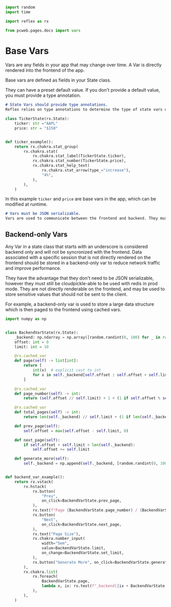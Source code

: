 ```python exec
import random
import time

import reflex as rx

from pcweb.pages.docs import vars
```
# Base Vars


Vars are any fields in your app that may change over time. A Var is directly
rendered into the frontend of the app.

Base vars are defined as fields in your State class.

They can have a preset default value. If you don't provide a default value, you
must provide a type annotation.

```md alert warning
# State Vars should provide type annotations.
Reflex relies on type annotations to determine the type of state vars during the compilation process.
```

```python demo exec
class TickerState(rx.State):
    ticker: str ="AAPL"
    price: str = "$150"


def ticker_example():
    return rx.chakra.stat_group(
        rx.chakra.stat(
            rx.chakra.stat_label(TickerState.ticker),
            rx.chakra.stat_number(TickerState.price),
            rx.chakra.stat_help_text(
                rx.chakra.stat_arrow(type_="increase"),
                "4%",
            ),
        ),
    )
```

In this example `ticker` and `price` are base vars in the app, which can be modified at runtime.

```md alert warning
# Vars must be JSON serializable.
Vars are used to communicate between the frontend and backend. They must be primitive Python types, Plotly figures, Pandas dataframes, or [a custom defined type]({vars.custom_vars.path}).
```

## Backend-only Vars

Any Var in a state class that starts with an underscore is considered backend
only and will not be syncronized with the frontend. Data associated with a
specific session that is not directly rendered on the frontend should be stored
in a backend-only var to reduce network traffic and improve performance.

They have the advantage that they don't need to be JSON serializable, however
they must still be cloudpickle-able to be used with redis in prod mode. They are
not directly renderable on the frontend, and may be used to store sensitive
values that should not be sent to the client.

For example, a backend-only var is used to store a large data structure which is
then paged to the frontend using cached vars. 

```python demo exec
import numpy as np


class BackendVarState(rx.State):
    _backend: np.ndarray = np.array([random.randint(0, 100) for _ in range(100)])
    offset: int = 0
    limit: int = 10

    @rx.cached_var
    def page(self) -> list[int]:
        return [
            int(x)  # explicit cast to int
            for x in self._backend[self.offset : self.offset + self.limit]
        ]

    @rx.cached_var
    def page_number(self) -> int:
        return (self.offset // self.limit) + 1 + (1 if self.offset % self.limit else 0)

    @rx.cached_var
    def total_pages(self) -> int:
        return len(self._backend) // self.limit + (1 if len(self._backend) % self.limit else 0)

    def prev_page(self):
        self.offset = max(self.offset - self.limit, 0)

    def next_page(self):
        if self.offset + self.limit < len(self._backend):
            self.offset += self.limit

    def generate_more(self):
        self._backend = np.append(self._backend, [random.randint(0, 100) for _ in range(random.randint(0, 100))])


def backend_var_example():
    return rx.vstack(
        rx.hstack(
            rx.button(
                "Prev",
                on_click=BackendVarState.prev_page,
            ),
            rx.text(f"Page {BackendVarState.page_number} / {BackendVarState.total_pages}"),
            rx.button(
                "Next",
                on_click=BackendVarState.next_page,
            ),
            rx.text("Page Size"),
            rx.chakra.number_input(
                width="5em",
                value=BackendVarState.limit,
                on_change=BackendVarState.set_limit,
            ),
            rx.button("Generate More", on_click=BackendVarState.generate_more),
        ),
        rx.chakra.list(
            rx.foreach(
                BackendVarState.page,
                lambda x, ix: rx.text(f"_backend[{ix + BackendVarState.offset}] = {x}"),
            ),
        ),
    )
```